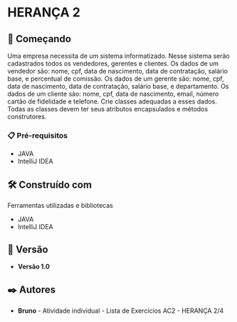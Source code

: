 # HERANÇA 2

## 🚀 Começando

Uma empresa necessita de um sistema informatizado. Nesse sistema serão cadastrados todos os vendedores, gerentes e clientes.
Os dados de um vendedor são: nome, cpf, data de nascimento, data de contratação, salário base, e percentual de comissão.
Os dados de um gerente são:  nome, cpf, data de nascimento, data de contratação, salário base, e departamento.
Os dados de um cliente são:  nome, cpf, data de nascimento, email, número cartão de fidelidade e telefone.
Crie classes adequadas a esses dados.
Todas as classes devem ter seus atributos encapsulados e métodos construtores. 

### 📋 Pré-requisitos
- JAVA
- IntelliJ IDEA 

## 🛠️ Construído com

Ferramentas utilizadas e bibliotecas
- JAVA
- IntelliJ IDEA 

## 📌 Versão

* **Versão 1.0**

## ✒️ Autores

* **Bruno** - Atividade individual - Lista de Exercícios AC2 - HERANÇA 2/4

